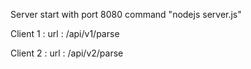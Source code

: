 Server start with port 8080
  command "nodejs server.js"
  
Client 1 :
    url : /api/v1/parse
    
Client 2 :
    url : /api/v2/parse
   
